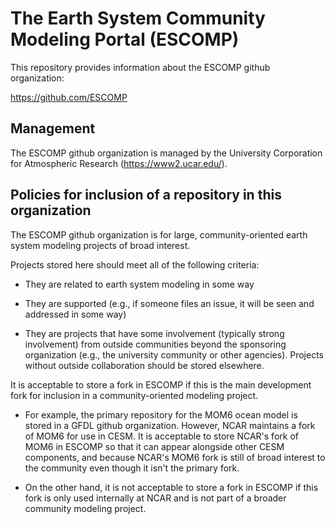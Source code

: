 # The Earth System Community Modeling Portal (ESCOMP)

This repository provides information about the ESCOMP github
organization:

https://github.com/ESCOMP

## Management

The ESCOMP github organization is managed by the University Corporation
for Atmospheric Research (https://www2.ucar.edu/).

## Policies for inclusion of a repository in this organization

The ESCOMP github organization is for large, community-oriented earth
system modeling projects of broad interest.

Projects stored here should meet all of the following criteria:

* They are related to earth system modeling in some way

* They are supported (e.g., if someone files an issue, it will be seen
  and addressed in some way)

* They are projects that have some involvement (typically strong
  involvement) from outside communities beyond the sponsoring
  organization (e.g., the university community or other agencies).
  Projects without outside collaboration should be stored elsewhere.

It is acceptable to store a fork in ESCOMP if this is the main
development fork for inclusion in a community-oriented modeling
project.

* For example, the primary repository for the MOM6 ocean model is stored
  in a GFDL github organization. However, NCAR maintains a fork of MOM6
  for use in CESM. It is acceptable to store NCAR's fork of MOM6 in
  ESCOMP so that it can appear alongside other CESM components, and
  because NCAR's MOM6 fork is still of broad interest to the community
  even though it isn't the primary fork.

* On the other hand, it is not acceptable to store a fork in ESCOMP if
  this fork is only used internally at NCAR and is not part of a broader
  community modeling project.
